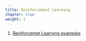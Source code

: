 ```yaml
--- 
title: Reinforcement Learning
chapter: true 
weight: 1 
---
```

 1. [Reinforcemet Learning examples](https://github.com/awslabs/amazon-sagemaker-examples/tree/master/reinforcement_learning)
